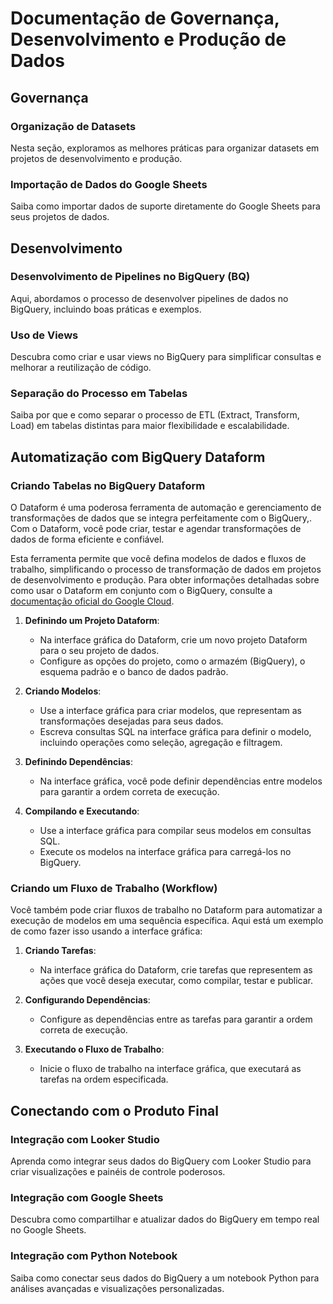 # Documentação de Governança, Desenvolvimento e Produção de Dados

## Governança

### Organização de Datasets

Nesta seção, exploramos as melhores práticas para organizar datasets em projetos de desenvolvimento e produção.

### Importação de Dados do Google Sheets

Saiba como importar dados de suporte diretamente do Google Sheets para seus projetos de dados.

## Desenvolvimento

### Desenvolvimento de Pipelines no BigQuery (BQ)

Aqui, abordamos o processo de desenvolver pipelines de dados no BigQuery, incluindo boas práticas e exemplos.

### Uso de Views

Descubra como criar e usar views no BigQuery para simplificar consultas e melhorar a reutilização de código.

### Separação do Processo em Tabelas

Saiba por que e como separar o processo de ETL (Extract, Transform, Load) em tabelas distintas para maior flexibilidade e escalabilidade.


## Automatização com BigQuery Dataform

### Criando Tabelas no BigQuery Dataform

O Dataform é uma poderosa ferramenta de automação e gerenciamento de transformações de dados que se integra perfeitamente com o BigQuery,. Com o Dataform, você pode criar, testar e agendar transformações de dados de forma eficiente e confiável.

Esta ferramenta permite que você defina modelos de dados e fluxos de trabalho, simplificando o processo de transformação de dados em projetos de desenvolvimento e produção. Para obter informações detalhadas sobre como usar o Dataform em conjunto com o BigQuery, consulte a [documentação oficial do Google Cloud](https://cloud.google.com/dataform/docs/overview). 

1. **Definindo um Projeto Dataform**:
   - Na interface gráfica do Dataform, crie um novo projeto Dataform para o seu projeto de dados.
   - Configure as opções do projeto, como o armazém (BigQuery), o esquema padrão e o banco de dados padrão.

2. **Criando Modelos**:
   - Use a interface gráfica para criar modelos, que representam as transformações desejadas para seus dados.
   - Escreva consultas SQL na interface gráfica para definir o modelo, incluindo operações como seleção, agregação e filtragem.

3. **Definindo Dependências**:
   - Na interface gráfica, você pode definir dependências entre modelos para garantir a ordem correta de execução.

4. **Compilando e Executando**:
   - Use a interface gráfica para compilar seus modelos em consultas SQL.
   - Execute os modelos na interface gráfica para carregá-los no BigQuery.

### Criando um Fluxo de Trabalho (Workflow)

Você também pode criar fluxos de trabalho no Dataform para automatizar a execução de modelos em uma sequência específica. Aqui está um exemplo de como fazer isso usando a interface gráfica:

1. **Criando Tarefas**:
   - Na interface gráfica do Dataform, crie tarefas que representem as ações que você deseja executar, como compilar, testar e publicar.

2. **Configurando Dependências**:
   - Configure as dependências entre as tarefas para garantir a ordem correta de execução.

3. **Executando o Fluxo de Trabalho**:
   - Inicie o fluxo de trabalho na interface gráfica, que executará as tarefas na ordem especificada.

## Conectando com o Produto Final

### Integração com Looker Studio

Aprenda como integrar seus dados do BigQuery com Looker Studio para criar visualizações e painéis de controle poderosos.

### Integração com Google Sheets

Descubra como compartilhar e atualizar dados do BigQuery em tempo real no Google Sheets.

### Integração com Python Notebook

Saiba como conectar seus dados do BigQuery a um notebook Python para análises avançadas e visualizações personalizadas.